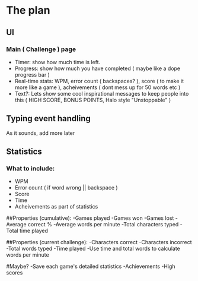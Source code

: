 # The plan

## UI

### Main ( Challenge ) page
- Timer: show how much time is left.
- Progress: show how much you have completed ( maybe like a dope progress bar )
- Real-time stats: WPM, error count ( backspaces? ), score ( to make it more like a game ), acheivements ( dont mess up for 50 words etc )
- Text?: Lets show some cool inspirational messages to keep people into this ( HIGH SCORE, BONUS POINTS, Halo style "Unstoppable" )

## Typing event handling
As it sounds, add more later

## Statistics

### What to include:
- WPM
- Error count ( if word wrong || backspace )
- Score
- Time
- Acheivements as part of statistics

##Properties (cumulative):
-Games played
-Games won
-Games lost
-Average correct %
-Average words per minute
-Total characters typed
-Total time played

##Properties (current challenge):
-Characters correct
-Characters incorrect
-Total words typed
-Time played
-Use time and total words to calculate words per minute

#Maybe?
-Save each game's detailed statistics
-Achievements
-High scores

